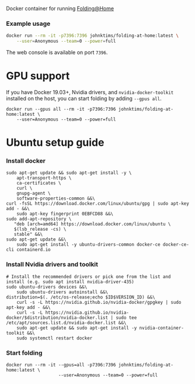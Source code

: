 Docker container for running [Folding@Home](http://folding.stanford.edu/)

### Example usage
```bash
docker run --rm -it -p7396:7396 johnktims/folding-at-home:latest \
    --user=Anonymous --team=0 --power=full
```

The web console is available on port `7396`.

GPU support
===========
If you have Docker 19.03+, Nvidia drivers, and `nvidia-docker-toolkit` installed
on the host, you can start folding by adding `--gpus all`.
```
docker run --gpus all --rm -it -p7396:7396 johnktims/folding-at-home:latest \
    --user=Anonymous --team=0 --power=full
```

# Ubuntu setup guide
### Install docker
```
sudo apt-get update && sudo apt-get install -y \
    apt-transport-https \
    ca-certificates \
    curl \
    gnupg-agent \
    software-properties-common &&\
curl -fsSL https://download.docker.com/linux/ubuntu/gpg | sudo apt-key add - &&\
    sudo apt-key fingerprint 0EBFCD88 &&\
sudo add-apt-repository \
   "deb [arch=amd64] https://download.docker.com/linux/ubuntu \
   $(lsb_release -cs) \
   stable" &&\
sudo apt-get update &&\
    sudo apt-get install -y ubuntu-drivers-common docker-ce docker-ce-cli containerd.io
```

### Install Nvidia drivers and toolkit
```
# Install the recommended drivers or pick one from the list and install (e.g. sudo apt install nvidia-driver-435)
sudo ubuntu-drivers devices &&\
    sudo ubuntu-drivers autoinstall &&\
distribution=$(. /etc/os-release;echo $ID$VERSION_ID) &&\
    curl -s -L https://nvidia.github.io/nvidia-docker/gpgkey | sudo apt-key add - &&\
    curl -s -L https://nvidia.github.io/nvidia-docker/$distribution/nvidia-docker.list | sudo tee /etc/apt/sources.list.d/nvidia-docker.list &&\
    sudo apt-get update && sudo apt-get install -y nvidia-container-toolkit &&\
    sudo systemctl restart docker
```

### Start folding
```
docker run --rm -it --gpus=all -p7396:7396 johnktims/folding-at-home:latest \
                    --user=Anonymous --team=0 --power=full
```
